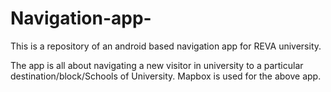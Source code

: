 # Navigation-app-
This is a repository of an android based navigation app for REVA university.

The app is all about navigating a new visitor in university to a particular destination/block/Schools of University.
Mapbox is used for the above app.

